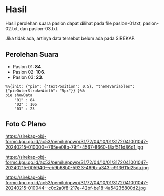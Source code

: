 # Hasil

Hasil perolehan suara paslon dapat dilihat pada file paslon-01.txt, paslon-02.txt, dan paslon-03.txt.

Jika tidak ada, artinya data tersebut belum ada pada SIREKAP.

## Perolehan Suara

 * Paslon 01: **84**.
 * Paslon 02: **106**.
 * Paslon 03: **23**.

```mermaid
%%{init: {"pie": {"textPosition": 0.5}, "themeVariables": {"pieOuterStrokeWidth": "5px"}} }%%
pie showData
    "01" : 84
    "02" : 106
    "03" : 23
```
## Foto C Plano

https://sirekap-obj-formc.kpu.go.id/ac53/pemilu/ppwp/31/72/04/10/01/3172041001047-20240215-010000--765ee08b-79f1-4567-8660-f8af511d86d1.jpg

https://sirekap-obj-formc.kpu.go.id/ac53/pemilu/ppwp/31/72/04/10/01/3172041001047-20240215-005940--eb9b68b0-5923-469b-a343-c913611d25da.jpg

https://sirekap-obj-formc.kpu.go.id/ac53/pemilu/ppwp/31/72/04/10/01/3172041001047-20240215-010044--c0c2a0f8-217e-42bf-be18-4a54235800d2.jpg
